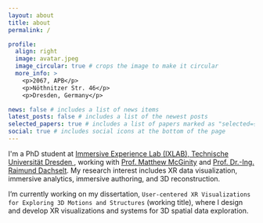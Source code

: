 ```yaml
---
layout: about
title: about
permalink: /

profile:
  align: right
  image: avatar.jpeg
  image_circular: true # crops the image to make it circular
  more_info: >
    <p>2067, APB</p>
    <p>Nöthnitzer Str. 46</p>
    <p>Dresden, Germany</p>

news: false # includes a list of news items
latest_posts: false # includes a list of the newest posts
selected_papers: true # includes a list of papers marked as "selected={true}"
social: true # includes social icons at the bottom of the page
---
```


I'm a PhD student at <a href="http://ixlab.io"> Immersive Experience Lab (IXLAB), Technische Universität Dresden </a>, working with <a href="https://tu-dresden.de/ing/informatik/smt/im/ixlab/team/matthew-mcginity?set_language=en"> Prof. Matthew McGinity</a> and <a href="https://imld.de/en/our-group/team/raimund-dachselt/">Prof. Dr.-Ing. Raimund Dachselt</a>. My research interest includes XR data visualization, immersive analytics, immersive authoring, and 3D reconstruction. 

I’m currently working on my dissertation, `User-centered XR Visualizations for Exploring 3D Motions and Structures` (working title), where I design and develop XR visualizations and systems for 3D spatial data exploration. 